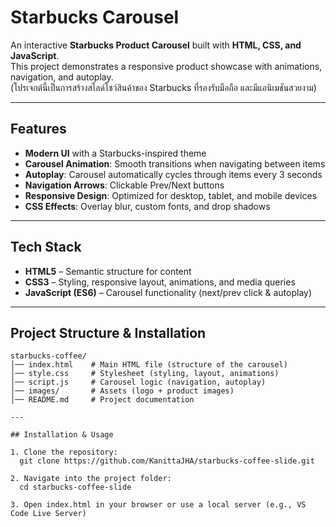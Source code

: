 # Starbucks Carousel

An interactive **Starbucks Product Carousel** built with **HTML, CSS, and JavaScript**.  
This project demonstrates a responsive product showcase with animations, navigation, and autoplay.  
(โปรเจกต์นี้เป็นการสร้างสไลด์โชว์สินค้าของ Starbucks ที่รองรับมือถือ และมีแอนิเมชันสวยงาม)

---

## Features

- **Modern UI** with a Starbucks-inspired theme
- **Carousel Animation**: Smooth transitions when navigating between items
- **Autoplay**: Carousel automatically cycles through items every 3 seconds
- **Navigation Arrows**: Clickable Prev/Next buttons
- **Responsive Design**: Optimized for desktop, tablet, and mobile devices
- **CSS Effects**: Overlay blur, custom fonts, and drop shadows

---

## Tech Stack

- **HTML5** – Semantic structure for content
- **CSS3** – Styling, responsive layout, animations, and media queries
- **JavaScript (ES6)** – Carousel functionality (next/prev click & autoplay)

---

## Project Structure & Installation

```text
starbucks-coffee/
│── index.html    # Main HTML file (structure of the carousel)
│── style.css     # Stylesheet (styling, layout, animations)
│── script.js     # Carousel logic (navigation, autoplay)
│── images/       # Assets (logo + product images)
│── README.md     # Project documentation

---

## Installation & Usage

1. Clone the repository:
  git clone https://github.com/KanittaJHA/starbucks-coffee-slide.git

2. Navigate into the project folder:
  cd starbucks-coffee-slide

3. Open index.html in your browser or use a local server (e.g., VS Code Live Server)
```
